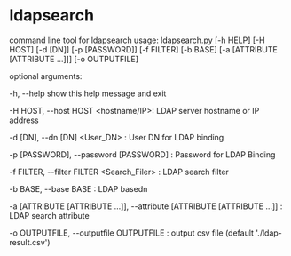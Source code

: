 # ldapsearch
command line tool for ldapsearch
usage: ldapsearch.py [-h HELP] [-H HOST] [-d [DN]] [-p [PASSWORD]] [-f FILTER]
                     [-b BASE] [-a [ATTRIBUTE [ATTRIBUTE ...]]]
                     [-o OUTPUTFILE]

optional arguments:

  -h, --help            show this help message and exit
  
  -H HOST, --host HOST  <hostname/IP>: LDAP server hostname or IP address
  
  -d [DN], --dn [DN]    <User_DN> : User DN for LDAP binding
  
  -p [PASSWORD], --password [PASSWORD] <Password> : Password for LDAP Binding
  
  -f FILTER, --filter FILTER <Search_Filer> : LDAP search filter
  
  -b BASE, --base BASE  <Base> : LDAP basedn
  
  -a [ATTRIBUTE [ATTRIBUTE ...]], --attribute [ATTRIBUTE [ATTRIBUTE ...]] <attribute> : LDAP search attribute
  
  -o OUTPUTFILE, --outputfile OUTPUTFILE <outputfile> : output csv file (default './ldap-result.csv')

